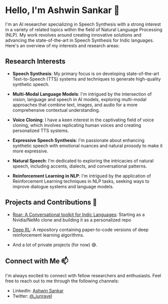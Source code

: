 # Hello, I'm Ashwin Sankar 👋

I'm an AI researcher specializing in Speech Synthesis with a strong interest in a variety of related topics within the field of Natural Language Processing (NLP). My work revolves around creating innovative solutions and advancing the state-of-the-art in Speech Synthesis for Indic languages. Here's an overview of my interests and research areas:

## Research Interests

- **Speech Synthesis**: My primary focus is on developing state-of-the-art Text-to-Speech (TTS) systems and techniques to generate high-quality synthetic speech.

- **Multi-Modal Language Models**: I'm intrigued by the intersection of vision, language and speech in AI models, exploring multi-modal approaches that combine text, images, and audio for a more comprehensive contextual understanding.

- **Voice Cloning**: I have a keen interest in the captivating field of voice cloning, which involves replicating human voices and creating personalized TTS systems.

- **Expressive Speech Synthesis**: I'm passionate about enhancing synthetic speech with emotional nuances and natural prosody to make it more expressive.

- **Natural Speech**: I'm dedicated to exploring the intricacies of natural speech, including accents, dialects, and conversational patterns.

- **Reinforcement Learning in NLP**: I'm intrigued by the application of Reinforcement Learning techniques in NLP tasks, seeking ways to improve dialogue systems and language models.

## Projects and Contributions 💼

- [Roar: A Conversational toolkit for Indic Languages](https://github.com/iamunr4v31/Roar): Starting as a Nvidia/NeMo clone and building it as a personalized repo 

- [Deep RL](https://github.com/iamunr4v31/DeepRL): A repository containing paper-to-code versions of deep reinforcement learning algorithms.

- And a lot of private projects (for now) :sweat_smile:.

## Connect with Me 📫

I'm always excited to connect with fellow researchers and enthusiasts. Feel free to reach out to me through the following channels:

- LinkedIn: [Ashwin Sankar](https://linkedin.com/in/ashwin-s2000)
- Twitter: [@_iunravel](https://twitter.com/_iunravel)

